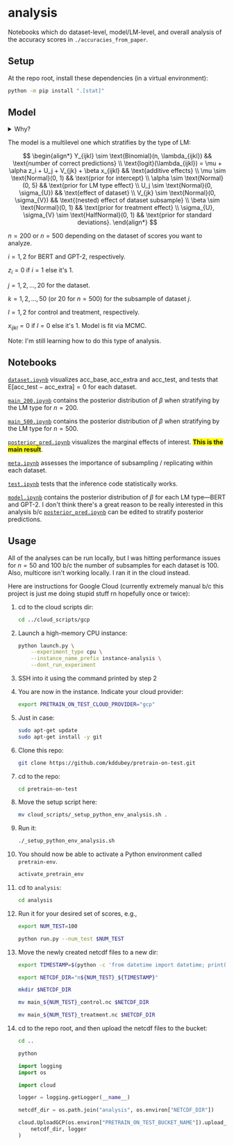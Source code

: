 # analysis

Notebooks which do dataset-level, model/LM-level, and overall analysis of the accuracy
scores in `./accuracies_from_paper`.

## Setup

At the repo root, install these dependencies (in a virtual environment):

```bash
python -m pip install ".[stat]"
```


## Model

<details>
<summary>Why?</summary>

The model might be fancy-looking and fancily-estimated. Here is justification for that.

Reporting means is not enough, especially when studying few-shot learning. The two long
figures in [`main_200.ipynb`](./main_200.ipynb) and [`main_500.ipynb`](./main_500.ipynb)
demonstrate that there is considerable variance, despite pairing the accuracy
estimators. (One source of variance is intentionally introduced: the subsamples/splits.
The other source of variance is inherent: the added linear layer to perform
classification is initialized with random weights.) While these visualizations tell us
about how raw accuracy differences vary, they do not tell us how the mean accuracy
difference varies. We seek a neat answer to the core question: on our benchmark of 25
classification tasks, how much does the average benchmark accuracy differ between two
modeling techniques, and how much does this average difference vary?

One way to communicate the variance is to estimate the standard error of the mean
difference across classification tasks. But the standard error statistic can be
difficult to interpret ([Morey et al.,
2016](https://pubmed.ncbi.nlm.nih.gov/26450628/)). Furthermore, its computation is not
completely trivial due to the data's hierarchical dependency structure: each triple,
($\text{acc}\_\text{extra}, \text{acc}\_\text{test}, \text{acc}\_\text{base}$), is drawn
from (`train`, `test`), which is itself drawn from the given classification dataset.

This analysis does not aim to estimate standard errors. Instead, posterior predictive
distributions will be estimated by fitting and sampling from a hierarchical model,
specified below. [Slide
14](https://docs.google.com/presentation/d/1WiaTOMplciOHM3qp6FTu5BYRlDdlrRI5A5ayOLaBEUA/edit#slide=id.g2689f42eff3_0_108)
contains a figure connecting the data generation process to the model.

</details>

The model is a multilevel one which stratifies by the type of LM:

$$
\begin{align*}
Y_{ijkl} \sim \text{Binomial}(n, \lambda_{ijkl}) && \text{number of correct predictions} \\
\text{logit}(\lambda_{ijkl}) = \mu + \alpha z_i + U_j + V_{jk} + \beta x_{ijkl} && \text{additive effects} \\
\mu \sim \text{Normal}(0, 1) && \text{prior for intercept} \\
\alpha \sim \text{Normal}(0, 5) && \text{prior for LM type effect} \\
U_j \sim \text{Normal}(0, \sigma_{U}) && \text{effect of dataset} \\
V_{jk} \sim \text{Normal}(0, \sigma_{V}) && \text{(nested) effect of dataset subsample} \\
\beta \sim \text{Normal}(0, 1) && \text{prior for treatment effect} \\
\sigma_{U}, \sigma_{V} \sim \text{HalfNormal}(0, 1) && \text{prior for standard deviations}.
\end{align*}
$$

$n = 200$ or $n = 500$ depending on the dataset of scores you want to analyze.

$i = 1, 2$ for BERT and GPT-2, respectively.

$z_i = 0$ if $i = 1$ else it's $1$.

$j = 1, 2, \dots, 20$ for the dataset.

$k = 1, 2, \dots, 50$ (or $20$ for $n = 500$) for the subsample of dataset $j$.

$l = 1, 2$ for control and treatment, respectively.

$x_{ijkl} = 0$ if $l = 0$ else it's $1$. Model is fit via MCMC.

Note: I'm still learning how to do this type of analysis.


## Notebooks

[`dataset.ipynb`](./dataset.ipynb) visualizes $\text{acc}\_\text{base},
\text{acc}\_\text{extra}$ and $\text{acc}\_\text{test}$, and tests that
$\text{E}[\text{acc}\_\text{test} - \text{acc}\_\text{extra}] = 0$ for each dataset.

[`main_200.ipynb`](./main_200.ipynb) contains the posterior distribution of $\beta$ when
stratifying by the LM type for $n = 200$.

[`main_500.ipynb`](./main_500.ipynb) contains the posterior distribution of $\beta$ when
stratifying by the LM type for $n = 500$.

[`posterior_pred.ipynb`](./posterior_pred.ipynb) visualizes the marginal effects of
interest. <span style="background-color: #FFFF00"><b>This is the main result</b></span>.

[`meta.ipynb`](./meta.ipynb) assesses the importance of subsampling / replicating within
each dataset.

[`test.ipynb`](./test.ipynb) tests that the inference code statistically works.

[`model.ipynb`](./model.ipynb) contains the posterior distribution of $\beta$ for each
LM type—BERT and GPT-2. I don't think there's a great reason to be really interested in
this analysis b/c [`posterior_pred.ipynb`](./posterior_pred.ipynb) can be edited to
stratify posterior predictions.


## Usage

All of the analyses can be run locally, but I was hitting performance issues for $n =
50$ and $100$ b/c the number of subsamples for each dataset is $100$. Also, multicore
isn't working locally. I ran it in the cloud instead.

Here are instructions for Google Cloud (currently extremely manual b/c this project is
just me doing stupid stuff rn hopefully once or twice):

1. cd to the cloud scripts dir:

   ```bash
   cd ../cloud_scripts/gcp
   ```

2. Launch a high-memory CPU instance:

   ```bash
   python launch.py \
       --experiment_type cpu \
       --instance_name_prefix instance-analysis \
       --dont_run_experiment
   ```

3. SSH into it using the command printed by step 2

4. You are now in the instance. Indicate your cloud provider:

   ```bash
   export PRETRAIN_ON_TEST_CLOUD_PROVIDER="gcp"
   ```

5. Just in case:

   ```bash
   sudo apt-get update
   sudo apt-get install -y git
   ```

6. Clone this repo:

   ```bash
   git clone https://github.com/kddubey/pretrain-on-test.git
   ```

7. cd to the repo:

   ```bash
   cd pretrain-on-test
   ```

8. Move the setup script here:

   ```bash
   mv cloud_scripts/_setup_python_env_analysis.sh .
   ```

9. Run it:

   ```bash
   ./_setup_python_env_analysis.sh
   ```

10. You should now be able to activate a Python environment called `pretrain-env`.

    ```bash
    activate_pretrain_env
    ```

11. cd to `analysis`:

    ```bash
    cd analysis
    ```

12. Run it for your desired set of scores, e.g.,

    ```bash
    export NUM_TEST=100
    ```

    ```bash
    python run.py --num_test $NUM_TEST
    ```

13. Move the newly created netcdf files to a new dir:

    ```bash
    export TIMESTAMP=$(python -c 'from datetime import datetime; print(datetime.now().strftime("%Y%m%d%H%M%S"))')
    ```

    ```bash
    export NETCDF_DIR="n${NUM_TEST}_${TIMESTAMP}"
    ```

    ```bash
    mkdir $NETCDF_DIR
    ```

    ```bash
    mv main_${NUM_TEST}_control.nc $NETCDF_DIR
    ```

    ```bash
    mv main_${NUM_TEST}_treatment.nc $NETCDF_DIR
    ```

14. cd to the repo root, and then upload the netcdf files to the bucket:

    ```bash
    cd ..
    ```

    ```bash
    python
    ```

    ```python
    import logging
    import os

    import cloud

    logger = logging.getLogger(__name__)

    netcdf_dir = os.path.join("analysis", os.environ["NETCDF_DIR"])

    cloud.UploadGCP(os.environ["PRETRAIN_ON_TEST_BUCKET_NAME"]).upload_directory(
        netcdf_dir, logger
    )
    ```
